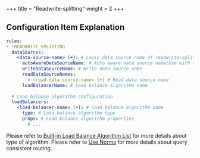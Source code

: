 +++
title = "Readwrite-splitting"
weight = 2
+++

## Configuration Item Explanation

```yaml
rules:
- !READWRITE_SPLITTING
  dataSources:
    <data-source-name> (+): # Logic data source name of readwrite-splitting
      autoAwareDataSourceName: # Auto aware data source name(Use with database discovery)
      writeDataSourceName: # Write data source name
      readDataSourceNames: 
        - <read-data-source-name> (+) # Read data source name
      loadBalancerName: # Load balance algorithm name
  
  # Load balance algorithm configuration
  loadBalancers:
    <load-balancer-name> (+): # Load balance algorithm name
      type: # Load balance algorithm type
      props: # Load balance algorithm properties
        # ...
```

Please refer to [Built-in Load Balance Algorithm List](/en/user-manual/shardingsphere-jdbc/builtin-algorithm/load-balance) for more details about type of algorithm.
Please refer to [Use Norms](/en/features/readwrite-splitting/use-norms) for more details about query consistent routing.
